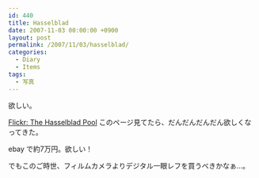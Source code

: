 ```yaml
---
id: 440
title: Hasselblad
date: 2007-11-03 00:00:00 +0900
layout: post
permalink: /2007/11/03/hasselblad/
categories:
  - Diary
  - Items
tags:
  - 写真
---
```

欲しい。
  
<a href="http://flickr.com/groups/hasselblad/pool/" rel="external nofollow">Flickr: The Hasselblad Pool</a> このページ見てたら、だんだんだんだん欲しくなってきた。
  
ebay で約7万円。欲しい！

でもこのご時世、フィルムカメラよりデジタル一眼レフを買うべきかなぁ…。
